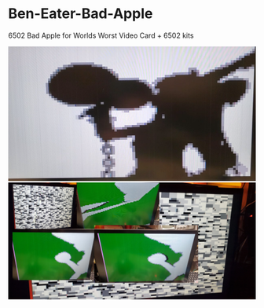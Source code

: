 # Ben-Eater-Bad-Apple
6502 Bad Apple for Worlds Worst Video Card + 6502 kits

![Bad Apple Demo](https://raw.githubusercontent.com/Fifty1Ford/Ben-Eater-Bad-Apple/main/BadCider.png)
![Bad Apple Demo](https://raw.githubusercontent.com/Fifty1Ford/Ben-Eater-Bad-Apple/main/BadAppleDecoder.jpg)

